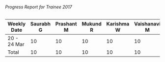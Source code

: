 ###### Progress Report for Trainee 2017 

| Weekly Date | Saurabh G | Prashant M | Mukund R | Karishma W | Vaishanavi M | Ankita B |
| ----------- | --------- | ---------- | -------- | ---------- | ------------ | -------- |
| 20 - 24 Mar | 10 | 10 | 10 | 10 | 10 | 10 |
| Total | 10 | 10 | 10 | 10 | 10 | 10 |
